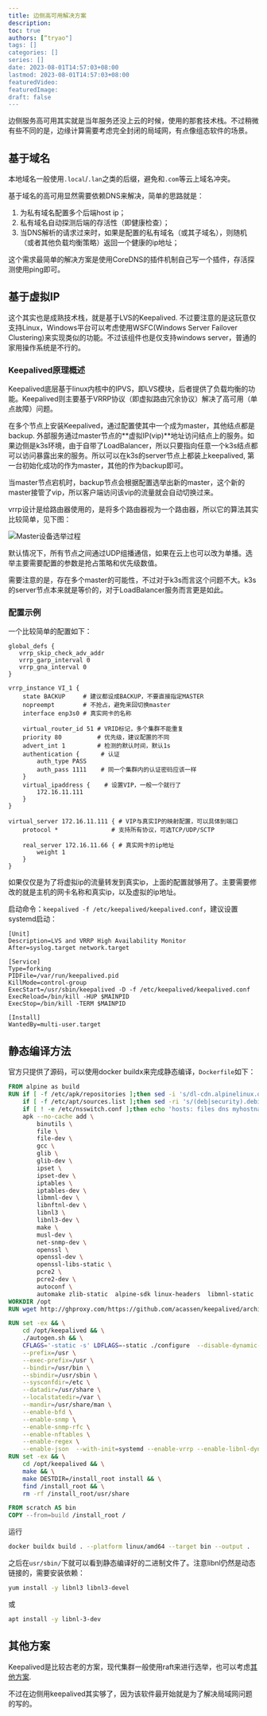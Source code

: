 ```yaml
---
title: 边侧高可用解决方案
description:
toc: true
authors: [“tryao"]
tags: []
categories: []
series: []
date: 2023-08-01T14:57:03+08:00
lastmod: 2023-08-01T14:57:03+08:00
featuredVideo:
featuredImage:
draft: false
---
```


边侧服务高可用其实就是当年服务还没上云的时候，使用的那套技术栈。不过稍微有些不同的是，边缘计算需要考虑完全封闭的局域网，有点像组态软件的场景。

## 基于域名

本地域名一般使用`.local`/`.lan`之类的后缀，避免和`.com`等云上域名冲突。

基于域名的高可用显然需要依赖DNS来解决，简单的思路就是：

1. 为私有域名配置多个后端host ip；
2. 私有域名自动探测后端的存活性（即健康检查）；
3. 当DNS解析的请求过来时，如果是配置的私有域名（或其子域名），则随机（或者其他负载均衡策略）返回一个健康的ip地址；

这个需求最简单的解决方案是使用CoreDNS的插件机制自己写一个插件，存活探测使用ping即可。

## 基于虚拟IP

这个其实也是成熟技术栈，就是基于LVS的Keepalived. 不过要注意的是这玩意仅支持Linux，Windows平台可以考虑使用WSFC(Windows Server Failover Clustering)来实现类似的功能。不过该组件也是仅支持windows server，普通的家用操作系统是不行的。

### Keepalived原理概述

Keepalived底层基于linux内核中的IPVS，即LVS模块，后者提供了负载均衡的功能。Keepalived则主要基于VRRP协议（即虚拟路由冗余协议）解决了高可用（单点故障）问题。

在多个节点上安装Keepalived，通过配置使其中一个成为master，其他结点都是backup. 外部服务通过master节点的**虚拟IP(vip)**地址访问结点上的服务。如果边侧是k3s环境，由于自带了LoadBalancer，所以只要指向任意一个k3s结点都可以访问暴露出来的服务。所以可以在k3s的server节点上都装上keepalived, 第一台初始化成功的作为master，其他的作为backup即可。

当master节点宕机时，backup节点会根据配置选举出新的master，这个新的master接管了vip，所以客户端访问该vip的流量就会自动切换过来。

vrrp设计是给路由器使用的，是将多个路由器视为一个路由器，所以它的算法其实比较简单，见下图：

![Master设备选举过程](https://csceciti-iot-devfile.oss-cn-shenzhen.aliyuncs.com/docs/download)

默认情况下，所有节点之间通过UDP组播通信，如果在云上也可以改为单播。选举主要需要配置的参数是抢占策略和优先级数值。

需要注意的是，存在多个master的可能性，不过对于k3s而言这个问题不大。k3s的server节点本来就是等价的，对于LoadBalancer服务而言更是如此。

### 配置示例

一个比较简单的配置如下：

```
global_defs {
   vrrp_skip_check_adv_addr
   vrrp_garp_interval 0
   vrrp_gna_interval 0
}

vrrp_instance VI_1 {
    state BACKUP     # 建议都设成BACKUP，不要直接指定MASTER
    nopreempt        # 不抢占，避免来回切换master 
    interface enp3s0 # 真实网卡的名称
 
    virtual_router_id 51 # VRID标记，多个集群不能重复
    priority 80			 # 优先级，建议配置的不同
    advert_int 1		 # 检测的默认时间，默认1s
    authentication {	  # 认证
        auth_type PASS
        auth_pass 1111	  # 同一个集群内的认证密码应该一样	
    }
    virtual_ipaddress {    # 设置VIP，一般一个就行了
        172.16.11.111
    }
}

virtual_server 172.16.11.111 { # VIP与真实IP的映射配置，可以具体到端口
    protocol *				 # 支持所有协议，可选TCP/UDP/SCTP

    real_server 172.16.11.66 { # 真实网卡的ip地址
        weight 1
    }
}
```

如果仅仅是为了将虚拟ip的流量转发到真实ip，上面的配置就够用了。主要需要修改的就是主机的网卡名称和真实ip，以及虚拟的ip地址。

启动命令：`keepalived -f /etc/keepalived/keepalived.conf`，建议设置systemd启动：

```
[Unit]
Description=LVS and VRRP High Availability Monitor
After=syslog.target network.target

[Service]
Type=forking
PIDFile=/var/run/keepalived.pid
KillMode=control-group
ExecStart=/usr/sbin/keepalived -D -f /etc/keepalived/keepalived.conf
ExecReload=/bin/kill -HUP $MAINPID
ExecStop=/bin/kill -TERM $MAINPID

[Install]
WantedBy=multi-user.target
```

## 静态编译方法

官方只提供了源码，可以使用docker buildx来完成静态编译，`Dockerfile`如下：

```dockerfile
FROM alpine as build
RUN if [ -f /etc/apk/repositories ];then sed -i 's/dl-cdn.alpinelinux.org/mirrors.aliyun.com/g' /etc/apk/repositories; fi && \
    if [ -f /etc/apt/sources.list ];then sed -ri 's/(deb|security).debian.org/mirrors.aliyun.com/g' /etc/apt/sources.list; fi && \
    if [ ! -e /etc/nsswitch.conf ];then echo 'hosts: files dns myhostname' > /etc/nsswitch.conf; fi  && \
    apk --no-cache add \
        binutils \
        file \
        file-dev \
        gcc \
        glib \
        glib-dev \
        ipset \
        ipset-dev \
        iptables \
        iptables-dev \
        libmnl-dev \
        libnftnl-dev \
        libnl3 \
        libnl3-dev \
        make \
        musl-dev \
        net-snmp-dev \
        openssl \
        openssl-dev \
        openssl-libs-static \
        pcre2 \
        pcre2-dev \
        autoconf \
        automake zlib-static  alpine-sdk linux-headers  libmnl-static
WORKDIR /opt
RUN wget http://ghproxy.com/https://github.com/acassen/keepalived/archive/refs/tags/v2.2.8.tar.gz && tar xzvf v2.2.8.tar.gz && mv ./keepalived-2.2.8 /opt/keepalived

RUN set -ex && \
    cd /opt/keepalived && \
    ./autogen.sh && \
    CFLAGS='-static -s' LDFLAGS=-static ./configure  --disable-dynamic-linking \
    --prefix=/usr \
    --exec-prefix=/usr \
    --bindir=/usr/bin \
    --sbindir=/usr/sbin \
    --sysconfdir=/etc \
    --datadir=/usr/share \
    --localstatedir=/var \
    --mandir=/usr/share/man \
    --enable-bfd \
    --enable-snmp \
    --enable-snmp-rfc \
    --enable-nftables \
    --enable-regex \
    --enable-json  --with-init=systemd --enable-vrrp --enable-libnl-dynamic
RUN set -ex && \
    cd /opt/keepalived && \
    make && \
    make DESTDIR=/install_root install && \
    find /install_root && \
    rm -rf /install_root/usr/share

FROM scratch AS bin
COPY --from=build /install_root /
```

运行

```bash
docker buildx build . --platform linux/amd64 --target bin --output .
```

之后在`usr/sbin/`下就可以看到静态编译好的二进制文件了。注意libnl仍然是动态链接的，需要安装依赖：

```bash
yum install -y libnl3 libnl3-devel
```

或

```bash
apt install -y libnl-3-dev
```



## 其他方案

Keepalived是比较古老的方案，现代集群一般使用raft来进行选举，也可以考虑[其他方案](https://www.retinadata.com/blog/keeping-ips-alive-without-keepalived/).

不过在边侧用keepalived其实够了，因为该软件最开始就是为了解决局域网问题的写的。